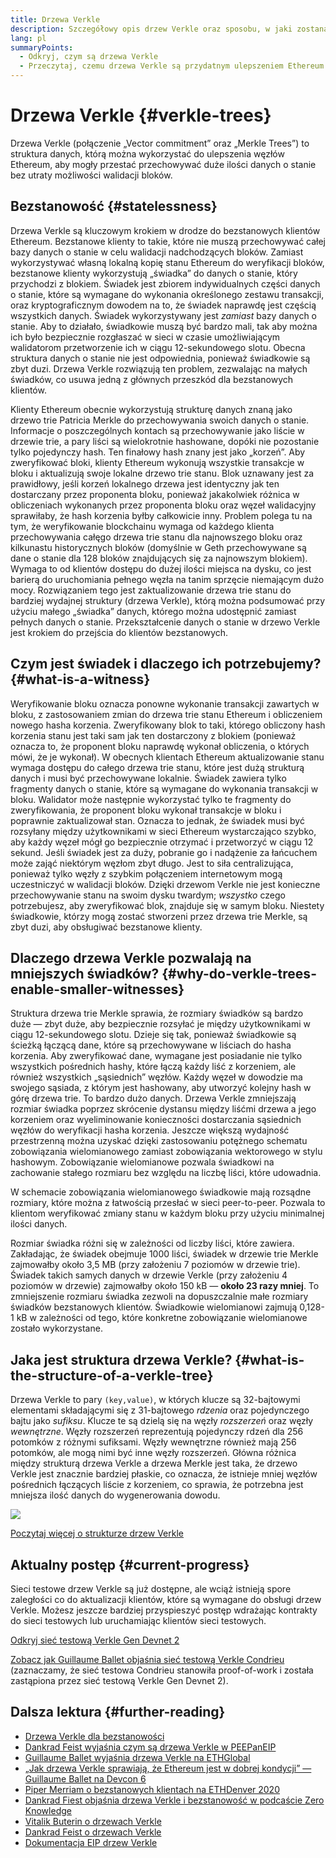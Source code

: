 ```yaml
---
title: Drzewa Verkle
description: Szczegółowy opis drzew Verkle oraz sposobu, w jaki zostaną wykorzystane do ulepszenia Ethereum
lang: pl
summaryPoints:
  - Odkryj, czym są drzewa Verkle
  - Przeczytaj, czemu drzewa Verkle są przydatnym ulepszeniem Ethereum
---
```


# Drzewa Verkle {#verkle-trees}

Drzewa Verkle (połączenie „Vector commitment” oraz „Merkle Trees”) to struktura danych, którą można wykorzystać do ulepszenia węzłów Ethereum, aby mogły przestać przechowywać duże ilości danych o stanie bez utraty możliwości walidacji bloków.

## Bezstanowość {#statelessness}

Drzewa Verkle są kluczowym krokiem w drodze do bezstanowych klientów Ethereum. Bezstanowe klienty to takie, które nie muszą przechowywać całej bazy danych o stanie w celu walidacji nadchodzących bloków. Zamiast wykorzystywać własną lokalną kopię stanu Ethereum do weryfikacji bloków, bezstanowe klienty wykorzystują „świadka” do danych o stanie, który przychodzi z blokiem. Świadek jest zbiorem indywidualnych części danych o stanie, które są wymagane do wykonania określonego zestawu transakcji, oraz kryptograficznym dowodem na to, że świadek naprawdę jest częścią wszystkich danych. Świadek wykorzystywany jest _zamiast_ bazy danych o stanie. Aby to działało, świadkowie muszą być bardzo mali, tak aby można ich było bezpiecznie rozgłaszać w sieci w czasie umożliwiającym walidatorom przetworzenie ich w ciągu 12-sekundowego slotu. Obecna struktura danych o stanie nie jest odpowiednia, ponieważ świadkowie są zbyt duzi. Drzewa Verkle rozwiązują ten problem, zezwalając na małych świadków, co usuwa jedną z głównych przeszkód dla bezstanowych klientów.

<ExpandableCard title="Dlaczego chcemy bezstanowych klientów?" eventCategory="/roadmap/verkle-trees" eventName="clicked why do we want stateless clients?">

Klienty Ethereum obecnie wykorzystują strukturę danych znaną jako drzewo trie Patricia Merkle do przechowywania swoich danych o stanie. Informacje o poszczególnych kontach są przechowywanie jako liście w drzewie trie, a pary liści są wielokrotnie hashowane, dopóki nie pozostanie tylko pojedynczy hash. Ten finałowy hash znany jest jako „korzeń”. Aby zweryfikować bloki, klienty Ethereum wykonują wszystkie transakcje w bloku i aktualizują swoje lokalne drzewo trie stanu. Blok uznawany jest za prawidłowy, jeśli korzeń lokalnego drzewa jest identyczny jak ten dostarczany przez proponenta bloku, ponieważ jakakolwiek różnica w obliczeniach wykonanych przez proponenta bloku oraz węzeł walidacyjny sprawiłaby, że hash korzenia byłby całkowicie inny. Problem polega tu na tym, że weryfikowanie blockchainu wymaga od każdego klienta przechowywania całęgo drzewa trie stanu dla najnowszego bloku oraz kilkunastu historycznych bloków (domyślnie w Geth przechowywane są dane o stanie dla 128 bloków znajdujących się za najnowszym blokiem). Wymaga to od klientów dostępu do dużej ilości miejsca na dysku, co jest barierą do uruchomiania pełnego węzła na tanim sprzęcie niemającym dużo mocy. Rozwiązaniem tego jest zaktualizowanie drzewa trie stanu do bardziej wydajnej struktury (drzewa Verkle), którą można podsumować przy użyciu małego „świadka” danych, którego można udostępnić zamiast pełnych danych o stanie. Przekształcenie danych o stanie w drzewo Verkle jest krokiem do przejścia do klientów bezstanowych.

</ExpandableCard>

## Czym jest świadek i dlaczego ich potrzebujemy? {#what-is-a-witness}

Weryfikowanie bloku oznacza ponowne wykonanie transakcji zawartych w bloku, z zastosowaniem zmian do drzewa trie stanu Ethereum i obliczeniem nowego hasha korzenia. Zweryfikowany blok to taki, którego obliczony hash korzenia stanu jest taki sam jak ten dostarczony z blokiem (ponieważ oznacza to, że proponent bloku naprawdę wykonał obliczenia, o których mówi, że je wykonał). W obecnych klientach Ethereum aktualizowanie stanu wymaga dostępu do całego drzewa trie stanu, które jest dużą strukturą danych i musi być przechowywane lokalnie. Świadek zawiera tylko fragmenty danych o stanie, które są wymagane do wykonania transakcji w bloku. Walidator może następnie wykorzystać tylko te fragmenty do zweryfikowania, że proponent bloku wykonał transakcje w bloku i poprawnie zaktualizował stan. Oznacza to jednak, że świadek musi być rozsyłany między użytkownikami w sieci Ethereum wystarczająco szybko, aby każdy węzeł mógł go bezpiecznie otrzymać i przetworzyć w ciągu 12 sekund. Jeśli świadek jest za duży, pobranie go i nadążenie za łańcuchem może zająć niektórym węzłom zbyt długo. Jest to siła centralizująca, ponieważ tylko węzły z szybkim połączeniem internetowym mogą uczestniczyć w walidacji bloków. Dzięki drzewom Verkle nie jest konieczne przechowywanie stanu na swoim dysku twardym; _wszystko_ czego potrzebujesz, aby zweryfikować blok, znajduje się w samym bloku. Niestety świadkowie, którzy mogą zostać stworzeni przez drzewa trie Merkle, są zbyt duzi, aby obsługiwać bezstanowe klienty.

## Dlaczego drzewa Verkle pozwalają na mniejszych świadków? {#why-do-verkle-trees-enable-smaller-witnesses}

Struktura drzewa trie Merkle sprawia, że rozmiary świadków są bardzo duże — zbyt duże, aby bezpiecznie rozsyłać je między użytkownikami w ciągu 12-sekundowego slotu. Dzieje się tak, ponieważ świadkowie są ścieżką łączącą dane, które są przechowywane w liściach do hasha korzenia. Aby zweryfikować dane, wymagane jest posiadanie nie tylko wszystkich pośrednich hashy, które łączą każdy liść z korzeniem, ale również wszystkich „sąsiednich” węzłów. Każdy węzeł w dowodzie ma swojego sąsiada, z którym jest hashowany, aby utworzyć kolejny hash w górę drzewa trie. To bardzo dużo danych. Drzewa Verkle zmniejszają rozmiar świadka poprzez skrócenie dystansu między liśćmi drzewa a jego korzeniem oraz wyeliminowanie konieczności dostarczania sąsiednich węzłów do weryfikacji hasha korzenia. Jeszcze większą wydajność przestrzenną można uzyskać dzięki zastosowaniu potężnego schematu zobowiązania wielomianowego zamiast zobowiązania wektorowego w stylu hashowym. Zobowiązanie wielomianowe pozwala świadkowi na zachowanie stałego rozmiaru bez względu na liczbę liści, które udowadnia.

W schemacie zobowiązania wielomianowego świadkowie mają rozsądne rozmiary, które można z łatwością przesłać w sieci peer-to-peer. Pozwala to klientom weryfikować zmiany stanu w każdym bloku przy użyciu minimalnej ilości danych.

<ExpandableCard title="O ile dokładnie drzewa Verkle mogą zmniejszyć rozmiar świadka?" eventCategory="/roadmap/verkle-trees" eventName="clicked exactly how much can Verkle trees reduce witness size?">

Rozmiar świadka różni się w zależności od liczby liści, które zawiera. Zakładając, że świadek obejmuje 1000 liści, świadek w drzewie trie Merkle zajmowałby około 3,5 MB (przy założeniu 7 poziomów w drzewie trie). Świadek takich samych danych w drzewie Verkle (przy założeniu 4 poziomów w drzewie) zajmowałby około 150 kB — **około 23 razy mniej**. To zmniejszenie rozmiaru świadka zezwoli na dopuszczalnie małe rozmiary świadków bezstanowych klientów. Świadkowie wielomianowi zajmują 0,128-1 kB w zależności od tego, które konkretne zobowiązanie wielomianowe zostało wykorzystane.

</ExpandableCard>

## Jaka jest struktura drzewa Verkle? {#what-is-the-structure-of-a-verkle-tree}

Drzewa Verkle to pary `(key,value)`, w których klucze są 32-bajtowymi elementami składającymi się z 31-bajtowego _rdzenia_ oraz pojedynczego bajtu jako _sufiksu_. Klucze te są dzielą się na węzły _rozszerzeń_ oraz węzły _wewnętrzne_. Węzły rozszerzeń reprezentują pojedynczy rdzeń dla 256 potomków z różnymi sufiksami. Węzły wewnętrzne również mają 256 potomków, ale mogą nimi być inne węzły rozszerzeń. Główna różnica między strukturą drzewa Verkle a drzewa Merkle jest taka, że drzewo Verkle jest znacznie bardziej płaskie, co oznacza, że istnieje mniej węzłów pośrednich łączących liście z korzeniem, co sprawia, że potrzebna jest mniejsza ilość danych do wygenerowania dowodu.

![](./verkle.png)

[Poczytaj więcej o strukturze drzew Verkle](https://blog.ethereum.org/2021/12/02/verkle-tree-structure)

## Aktualny postęp {#current-progress}

Sieci testowe drzew Verkle są już dostępne, ale wciąż istnieją spore zaległości co do aktualizacji klientów, które są wymagane do obsługi drzew Verkle. Możesz jeszcze bardziej przyspieszyć postęp wdrażając kontrakty do sieci testowych lub uruchamiając klientów sieci testowych.

[Odkryj sieć testową Verkle Gen Devnet 2](https://verkle-gen-devnet-2.ethpandaops.io/)

[Zobacz jak Guillaume Ballet objaśnia sieć testową Verkle Condrieu](https://www.youtube.com/watch?v=cPLHFBeC0Vg) (zaznaczamy, że sieć testowa Condrieu stanowiła proof-of-work i została zastąpiona przez sieć testową Verkle Gen Devnet 2).

## Dalsza lektura {#further-reading}

- [Drzewa Verkle dla bezstanowości](https://verkle.info/)
- [Dankrad Feist wyjaśnia czym są drzewa Verkle w PEEPanEIP](https://www.youtube.com/watch?v=RGJOQHzg3UQ)
- [Guillaume Ballet wyjaśnia drzewa Verkle na ETHGlobal](https://www.youtube.com/watch?v=f7bEtX3Z57o)
- [„Jak drzewa Verkle sprawiają, że Ethereum jest w dobrej kondycji” — Guillaume Ballet na Devcon 6](https://www.youtube.com/watch?v=Q7rStTKwuYs)
- [Piper Merriam o bezstanowych klientach na ETHDenver 2020](https://www.youtube.com/watch?v=0yiZJNciIJ4)
- [Dankrad Fiest objaśnia drzewa Verkle i bezstanowość w podcaście Zero Knowledge](https://zeroknowledge.fm/podcast/202/)
- [Vitalik Buterin o drzewach Verkle](https://vitalik.eth.limo/general/2021/06/18/verkle.html)
- [Dankrad Feist o drzewach Verkle](https://dankradfeist.de/ethereum/2021/06/18/verkle-trie-for-eth1.html)
- [Dokumentacja EIP drzew Verkle](https://notes.ethereum.org/@vbuterin/verkle_tree_eip#Illustration)
